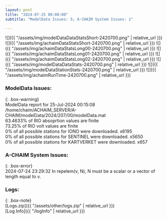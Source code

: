 ```yaml
---
layout: post
title: "2024-07-25 00:00:00"
subtitle: "ModelData Issues: 5; A-CHAIM System Issues: 1"

---
```


![]({{ "/assets/img/modelDataDataStatsShort-2420700.png" | relative_url }})
![]({{ "/assets/img/achaimDataStatsShort-2420700.png" | relative_url }})
![]({{ "/assets/img/achaimDataStatsLong00-2420700.png" | relative_url }})
![]({{ "/assets/img/achaimDataStatsLong01-2420700.png" | relative_url }})
![]({{ "/assets/img/achaimDataStatsLong02-2420700.png" | relative_url }})
![]({{ "/assets/img/modelDataDataStats-2420700.png" | relative_url }})
![]({{ "/assets/img/modelDataStationStats-2420700.png" | relative_url }})
![]({{ "/assets/img/achaimRunTime-2420700.png" | relative_url }})


### ModelData Issues:  
  
{: .box-warning}  
 ModelData report for 25-Jul-2024 00:15:08   
 /home/chaim/ACHAIM_SERVER/A-CHAIM/modelData/2024/207/00/modelData.mat   
 63.4633% of RIO absoprtion values are finite   
 73.25% of RIO volt values are finite   
 0% of all possible stations for IONO were downloaded. x6195   
 0% of all possible stations for SENTINEL were downloaded. x5650   
 0% of all possible stations for KARTVERKET were downloaded. x657   
  
### A-CHAIM System Issues:  
  
{: .box-error}  
2024-07-24 23:29:32 In repelem(v, N), N must be a scalar or a vector of length equal to v.  

### Logs:  
  
{: .box-note}  
[Logs.zip]({{ "/assets/other/logs.zip" | relative_url }})  
[Log Info]({{ "/logInfo" | relative_url }})  
